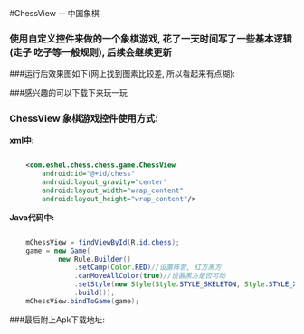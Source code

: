 #ChessView -- 中国象棋

### 使用自定义控件来做的一个象棋游戏, 花了一天时间写了一些基本逻辑(走子 吃子等一般规则), 后续会继续更新

###运行后效果图如下(网上找到图素比较差, 所以看起来有点糊):

###感兴趣的可以下载下来玩一玩

### ChessView 象棋游戏控件使用方式:

**xml中:**

```xml
	
	<com.eshel.chess.chess.game.ChessView
	    android:id="@+id/chess"
	    android:layout_gravity="center"
	    android:layout_width="wrap_content"
	    android:layout_height="wrap_content"/>
```

**Java代码中:**

```java

	mChessView = findViewById(R.id.chess);
	game = new Game(
			new Rule.Builder()
				.setCamp(Color.RED)//设置阵营, 红方黑方
				.canMoveAllColor(true)//设置黑方是否可动
				.setStyle(new Style(Style.STYLE_SKELETON, Style.STYLE_XQSTUDIO))//设置棋盘棋子样式
				.build());
	mChessView.bindToGame(game);
```

###最后附上Apk下载地址: